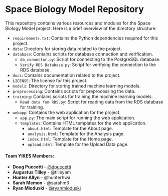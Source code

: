 # Space Biology Model Repository

This repository contains various resources and modules for the Space Biology Model project. Here is a brief overview of the directory structure:

- `requirements.txt`: Contains the Python dependencies required for this project.
- `data`: Directory for storing data related to the project.
- `database`: Contains scripts for database connection and verification.
    - `db_connector.py`: Script for connecting to the PostgreSQL database.
    - `Verify RDS Database.py`: Script for verifying the connection to the RDS database.
- `docs`: Contains documentation related to the project.
- `LICENSE`: The license for this project.
- `models`: Directory for storing trained machine learning models.
- `preprocessing`: Contains scripts for preprocessing the data.
- `training`: Contains scripts for training the machine learning models.
    - `Read data fom RDS.py`: Script for reading data from the RDS database for training.
- `webapp`: Contains the web application for the project.
    - `app.py`: The main script for running the web application.
    - `templates`: Contains HTML templates for the web application.
        - `about.html`: Template for the About page.
        - `analysis.html`: Template for the Analysis page.
        - `index.html`: Template for the Home page.
        - `upload.html`: Template for the Upload Data page.


#### Team YIKES Members:

* **Doug Puccetti** - [@dpuccetti](https://github.com/ohmyitsdoug)
* **Augustus Tilley** - @tilleyam
* **Hunter Allyn** - @hunterhwa
* **Sarah Memon** - @sarahm6
* **Ryan Mioduski** - [@ryanmioduski](https://github.com/ryanmio)
